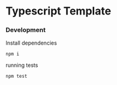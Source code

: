 # Typescript Template

### Development

Install dependencies
```
npm i
```

running tests
```
npm test
```
